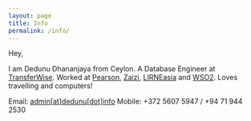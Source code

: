 ```yaml
---
layout: page
title: Info 
permalink: /info/
---
```


Hey,

I am Dedunu Dhananjaya from Ceylon. A Database Engineer at [TransferWise](https://transferwise.com/). Worked at [Pearson](https://www.pearson.com/), [Zaizi](https://zaizi.com/), [LIRNEasia](https://lirneasia.net/) and [WSO2](https://wso2.com/). Loves travelling and computers!

Email: [admin[at]dedunu[dot]info](mailto:admin@dedunu.info)
Mobile: +372 5607 5947 / +94 71 944 2530 
